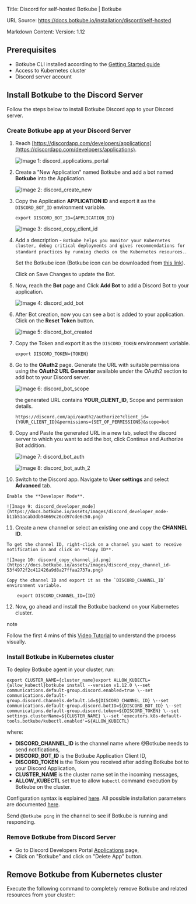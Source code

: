 Title: Discord for self-hosted Botkube | Botkube

URL Source: https://docs.botkube.io/installation/discord/self-hosted

Markdown Content:
Version: 1.12

Prerequisites[​](#prerequisites "Direct link to Prerequisites")
---------------------------------------------------------------

*   Botkube CLI installed according to the [Getting Started guide](https://docs.botkube.io/cli/getting-started#installation)
*   Access to Kubernetes cluster
*   Discord server account

Install Botkube to the Discord Server[​](#install-botkube-to-the-discord-server "Direct link to Install Botkube to the Discord Server")
---------------------------------------------------------------------------------------------------------------------------------------

Follow the steps below to install Botkube Discord app to your Discord server.

### Create Botkube app at your Discord Server[​](#create-botkube-app-at-your-discord-server "Direct link to Create Botkube app at your Discord Server")

1.  Reach [https://discordapp.com/developers/applications](https://discordapp.com/developers/applications).
    
    ![Image 1: discord_applications_portal](https://docs.botkube.io/assets/images/discord_applications_portal-a4e1b45cb3df4a271cbd599ec9f3b7ab.png)
    
2.  Create a "New Application" named Botkube and add a bot named **Botkube** into the Application.
    
    ![Image 2: discord_create_new](https://docs.botkube.io/assets/images/discord_create_new-ba9152ffe6f7be4f64af374d836c7062.png)
    
3.  Copy the Application **APPLICATION ID** and export it as the `DISCORD_BOT_ID` environment variable.
    
        export DISCORD_BOT_ID={APPLICATION_ID}
    
    ![Image 3: discord_copy_client_id](https://docs.botkube.io/assets/images/discord_copy_application_id-bf48ff3b0d9dc613c35d92dc287bd305.png)
    
4.  Add a description - `Botkube helps you monitor your Kubernetes cluster, debug critical deployments and gives recommendations for standard practices by running checks on the Kubernetes resources.`.
    
    Set the Botkube icon (Botkube icon can be downloaded from [this link](https://github.com/kubeshop/botkube/blob/main/branding/logos/botkube-color-192x192.png)).
    
    Click on Save Changes to update the Bot.
    
5.  Now, reach the **Bot** page and Click **Add Bot** to add a Discord Bot to your application.
    
    ![Image 4: discord_add_bot](https://docs.botkube.io/assets/images/discord_add_bot-867c43f73a079d08996072d3261d2fbc.png)
    
6.  After Bot creation, now you can see a bot is added to your application. Click on the **Reset Token** button.
    
    ![Image 5: discord_bot_created](https://docs.botkube.io/assets/images/discord_bot_created-845172424d2066002bff223d9a3afd36.png)
    
7.  Copy the Token and export it as the `DISCORD_TOKEN` environment variable.
    
        export DISCORD_TOKEN={TOKEN}
    
8.  Go to the **OAuth2** page. Generate the URL with suitable permissions using the **OAuth2 URL Generator** available under the OAuth2 section to add bot to your Discord server.
    
    ![Image 6: discord_bot_scope](https://docs.botkube.io/assets/images/discord_bot_scope-4024ad9c61ca1bab846e9181580bcd70.png)
    
    the generated URL contains **YOUR\_CLIENT\_ID**, Scope and permission details.
    
        https://discord.com/api/oauth2/authorize?client_id={YOUR_CLIENT_ID}&permissions={SET_OF_PERMISSIONS}&scope=bot
    
9.  Copy and Paste the generated URL in a new tab, select the discord server to which you want to add the bot, click Continue and Authorize Bot addition.
    
    ![Image 7: discord_bot_auth](https://docs.botkube.io/assets/images/discord_bot_auth-54b4a2d05fe3c3a6125c0f2e77f0bc78.png)
    
    ![Image 8: discord_bot_auth_2](https://docs.botkube.io/assets/images/discord_bot_auth_2-3fd072cd239d9cf517cc7c4a6c11e313.png)
    
10.  Switch to the Discord app. Navigate to **User settings** and select **Advanced** tab.
    
    Enable the **Developer Mode**.
    
    ![Image 9: discord_developer_mode](https://docs.botkube.io/assets/images/discord_developer_mode-b11b51acab3db94669c26cd97cde6c50.png)
    
11.  Create a new channel or select an existing one and copy the **CHANNEL ID**.
    
    To get the channel ID, right-click on a channel you want to receive notification in and click on **Copy ID**.
    
    ![Image 10: discord_copy_channel_id.png](https://docs.botkube.io/assets/images/discord_copy_channel_id-53f4972f2c412426a9d8a27ffaa2737a.png)
    
    Copy the channel ID and export it as the `DISCORD_CHANNEL_ID` environment variable.
    
        export DISCORD_CHANNEL_ID={ID}
    
12.  Now, go ahead and install the Botkube backend on your Kubernetes cluster.
    

note

Follow the first 4 mins of this [Video Tutorial](https://youtu.be/8o25pRbXdFw) to understand the process visually.

### Install Botkube in Kubernetes cluster[​](#install-botkube-in-kubernetes-cluster "Direct link to Install Botkube in Kubernetes cluster")

To deploy Botkube agent in your cluster, run:

    export CLUSTER_NAME={cluster_name}export ALLOW_KUBECTL={allow_kubectl}botkube install --version v1.12.0 \--set communications.default-group.discord.enabled=true \--set communications.default-group.discord.channels.default.id=${DISCORD_CHANNEL_ID} \--set communications.default-group.discord.botID=${DISCORD_BOT_ID} \--set communications.default-group.discord.token=${DISCORD_TOKEN} \--set settings.clusterName=${CLUSTER_NAME} \--set 'executors.k8s-default-tools.botkube/kubectl.enabled'=${ALLOW_KUBECTL}

where:

*   **DISCORD\_CHANNEL\_ID** is the channel name where @Botkube needs to send notifications,
*   **DISCORD\_BOT\_ID** is the Botkube Application Client ID,
*   **DISCORD\_TOKEN** is the Token you received after adding Botkube bot to your Discord Application,
*   **CLUSTER\_NAME** is the cluster name set in the incoming messages,
*   **ALLOW\_KUBECTL** set true to allow `kubectl` command execution by Botkube on the cluster.

Configuration syntax is explained [here](https://docs.botkube.io/self-hosted-configuration). All possible installation parameters are documented [here](https://docs.botkube.io/self-hosted-configuration/helm-chart-parameters).

Send `@Botkube ping` in the channel to see if Botkube is running and responding.

### Remove Botkube from Discord Server[​](#remove-botkube-from-discord-server "Direct link to Remove Botkube from Discord Server")

*   Go to Discord Developers Portal [Applications](https://discord.com/developers/applications) page,
*   Click on "Botkube" and click on "Delete App" button.

Remove Botkube from Kubernetes cluster[​](#remove-botkube-from-kubernetes-cluster "Direct link to Remove Botkube from Kubernetes cluster")
------------------------------------------------------------------------------------------------------------------------------------------

Execute the following command to completely remove Botkube and related resources from your cluster:
